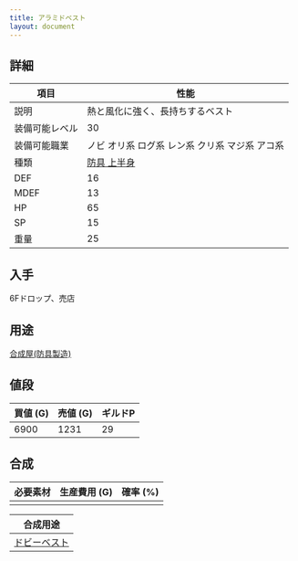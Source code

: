 ```yaml
---
title: アラミドベスト
layout: document
---
```

## 詳細


|項目|性能|
|---|---|
|説明|熱と風化に強く、長持ちするベスト|
|装備可能レベル|30|
|装備可能職業|ノビ オリ系 ログ系 レン系 クリ系 マジ系 アコ系|
|種類|[防具 上半身](防具(上半身))|
|DEF|16|
|MDEF|13|
|HP|65|
|SP|15|
|重量|25|

## 入手

6Fドロップ、売店

## 用途

[合成屋(防具製造)](合成屋(防具製造))

## 値段


|買値 (G)|売値 (G)|ギルドP|
|---|---|---|
|6900|1231|29|

## 合成


|必要素材|生産費用 (G)|確率 (%)|
|---|---|---|
||||


|合成用途|
|---|
|[ドビーベスト](ドビーベスト)|